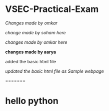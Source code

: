 # VSEC-Practical-Exam


*Changes made by omkar*

*change made by soham here*

 *changes made by omkar here*

  **changes made by aarya**

added the basic html file


*updated the basic html file as Sample webpage*

=======
<html>
  <head>
    <title>
     hello world</title>
    <title> hello world</title>
     
  </head>
  <body>
    
 <h1>
    hello python
    </h1>



